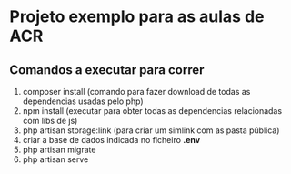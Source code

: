 # Projeto exemplo para as aulas de ACR
## Comandos a executar para correr 
1. composer install (comando para fazer download de todas as dependencias usadas pelo php)
2. npm install (executar para obter todas as dependencias relacionadas com libs de js)
3. php artisan storage:link (para criar um simlink com as pasta pública)
4. criar a base de dados indicada no ficheiro **.env**
5. php artisan migrate
6. php artisan serve
